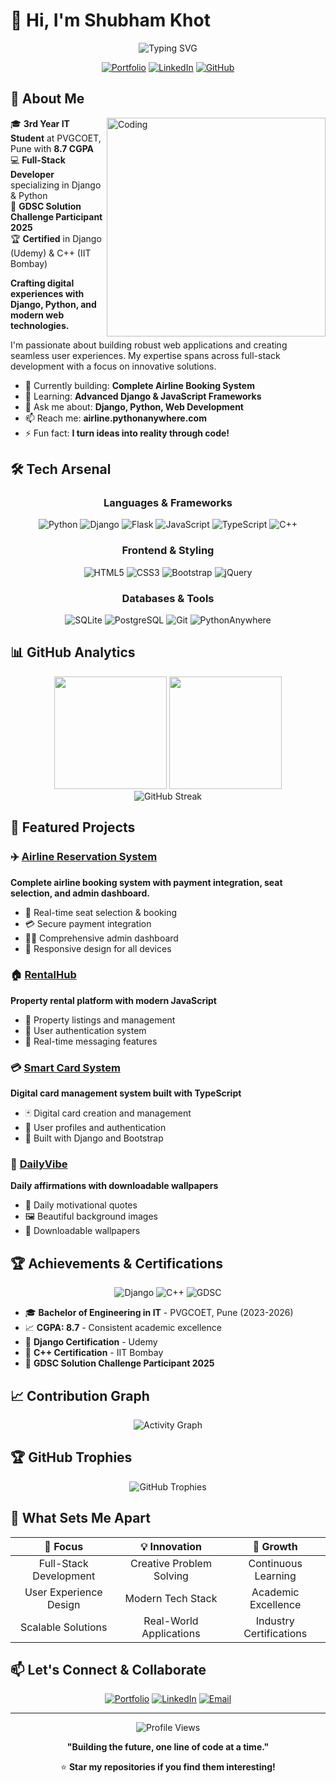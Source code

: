 # 👋 Hi, I'm Shubham Khot

<div align="center">
  <img src="https://readme-typing-svg.herokuapp.com?font=Fira+Code&size=30&pause=1000&color=00D4FF&center=true&vCenter=true&width=600&lines=Full+Stack+Developer;IT+Student+%40+PVGCOET;Django+%26+Python+Specialist;Building+Digital+Experiences" alt="Typing SVG" />
</div>

<div align="center">
  
[![Portfolio](https://img.shields.io/badge/Portfolio-FF5722?style=for-the-badge&logo=todoist&logoColor=white)](https://airline.pythonanywhere.com)
[![LinkedIn](https://img.shields.io/badge/LinkedIn-0077B5?style=for-the-badge&logo=linkedin&logoColor=white)](https://www.linkedin.com/in/shubham-khot-224979256)
[![GitHub](https://img.shields.io/badge/GitHub-100000?style=for-the-badge&logo=github&logoColor=white)](https://github.com/Shubham-393)

</div>

## 🚀 About Me

<img align="right" alt="Coding" width="350" src="https://raw.githubusercontent.com/abhisheknaiidu/abhisheknaiidu/master/code.gif">

🎓 **3rd Year IT Student** at PVGCOET, Pune with **8.7 CGPA**  
💻 **Full-Stack Developer** specializing in Django & Python  
🌟 **GDSC Solution Challenge Participant 2025**  
🏆 **Certified** in Django (Udemy) & C++ (IIT Bombay)  

**Crafting digital experiences with Django, Python, and modern web technologies.**

I'm passionate about building robust web applications and creating seamless user experiences. My expertise spans across full-stack development with a focus on innovative solutions.

- 🔭 Currently building: **Complete Airline Booking System**
- 🌱 Learning: **Advanced Django & JavaScript Frameworks**
- 💬 Ask me about: **Django, Python, Web Development**
- 📫 Reach me: **airline.pythonanywhere.com**
- ⚡ Fun fact: **I turn ideas into reality through code!**

## 🛠️ Tech Arsenal

<div align="center">

### Languages & Frameworks
![Python](https://img.shields.io/badge/Python-FFD43B?style=for-the-badge&logo=python&logoColor=blue)
![Django](https://img.shields.io/badge/Django-092E20?style=for-the-badge&logo=django&logoColor=green)
![Flask](https://img.shields.io/badge/Flask-000000?style=for-the-badge&logo=flask&logoColor=white)
![JavaScript](https://img.shields.io/badge/JavaScript-323330?style=for-the-badge&logo=javascript&logoColor=F7DF1E)
![TypeScript](https://img.shields.io/badge/TypeScript-007ACC?style=for-the-badge&logo=typescript&logoColor=white)
![C++](https://img.shields.io/badge/C++-00599C?style=for-the-badge&logo=cplusplus&logoColor=white)

### Frontend & Styling
![HTML5](https://img.shields.io/badge/HTML5-E34F26?style=for-the-badge&logo=html5&logoColor=white)
![CSS3](https://img.shields.io/badge/CSS3-1572B6?style=for-the-badge&logo=css3&logoColor=white)
![Bootstrap](https://img.shields.io/badge/Bootstrap-563D7C?style=for-the-badge&logo=bootstrap&logoColor=white)
![jQuery](https://img.shields.io/badge/jQuery-0769AD?style=for-the-badge&logo=jquery&logoColor=white)

### Databases & Tools
![SQLite](https://img.shields.io/badge/SQLite-07405E?style=for-the-badge&logo=sqlite&logoColor=white)
![PostgreSQL](https://img.shields.io/badge/PostgreSQL-316192?style=for-the-badge&logo=postgresql&logoColor=white)
![Git](https://img.shields.io/badge/Git-F05032?style=for-the-badge&logo=git&logoColor=white)
![PythonAnywhere](https://img.shields.io/badge/PythonAnywhere-1D9FD7?style=for-the-badge&logo=pythonanywhere&logoColor=white)

</div>

## 📊 GitHub Analytics

<div align="center">
  <img height="180em" src="https://github-readme-stats.vercel.app/api?username=Shubham-393&show_icons=true&theme=radical&include_all_commits=true&count_private=true"/>
  <img height="180em" src="https://github-readme-stats.vercel.app/api/top-langs/?username=Shubham-393&layout=compact&theme=radical"/>
</div>

<div align="center">
  <img src="https://github-readme-streak-stats.herokuapp.com/?user=Shubham-393&theme=radical" alt="GitHub Streak"/>
</div>

## 🎯 Featured Projects

### ✈️ [Airline Reservation System](https://airline.pythonanywhere.com)
**Complete airline booking system with payment integration, seat selection, and admin dashboard.**
- 🎫 Real-time seat selection & booking
- 💳 Secure payment integration
- 👨‍💼 Comprehensive admin dashboard
- 📱 Responsive design for all devices

### 🏠 [RentalHub](https://github.com/Shubham-393/rentalhub)
**Property rental platform with modern JavaScript**
- 🏡 Property listings and management
- 🔐 User authentication system
- 💬 Real-time messaging features

### 💳 [Smart Card System](https://github.com/Shubham-393/smart_card_system)
**Digital card management system built with TypeScript**
- 🃏 Digital card creation and management
- 👤 User profiles and authentication
- 🎨 Built with Django and Bootstrap

### 🌟 [DailyVibe](https://airline.pythonanywhere.com)
**Daily affirmations with downloadable wallpapers**
- 💫 Daily motivational quotes
- 🖼️ Beautiful background images
- 📱 Downloadable wallpapers

## 🏆 Achievements & Certifications

<div align="center">
  
![Django](https://img.shields.io/badge/Django_Certified-092E20?style=for-the-badge&logo=django&logoColor=green)
![C++](https://img.shields.io/badge/C++_Certified-00599C?style=for-the-badge&logo=cplusplus&logoColor=white)
![GDSC](https://img.shields.io/badge/GDSC_Participant-4285F4?style=for-the-badge&logo=google&logoColor=white)

</div>

- 🎓 **Bachelor of Engineering in IT** - PVGCOET, Pune (2023-2026)
- 📈 **CGPA: 8.7** - Consistent academic excellence
- 🏅 **Django Certification** - Udemy
- 🏅 **C++ Certification** - IIT Bombay
- 🌟 **GDSC Solution Challenge Participant 2025**

## 📈 Contribution Graph

<div align="center">
  <img src="https://github-readme-activity-graph.vercel.app/graph?username=Shubham-393&theme=react-dark&hide_border=true&area=true&custom_title=Contribution%20Activity" alt="Activity Graph"/>
</div>

## 🏆 GitHub Trophies

<div align="center">
  <img src="https://github-profile-trophy.vercel.app/?username=Shubham-393&theme=radical&no-frame=false&no-bg=false&margin-w=4&row=1" alt="GitHub Trophies"/>
</div>

## 🌟 What Sets Me Apart

<div align="center">

| 🎯 **Focus** | 💡 **Innovation** | 🚀 **Growth** |
|:---:|:---:|:---:|
| Full-Stack Development | Creative Problem Solving | Continuous Learning |
| User Experience Design | Modern Tech Stack | Academic Excellence |
| Scalable Solutions | Real-World Applications | Industry Certifications |

</div>

## 📫 Let's Connect & Collaborate

<div align="center">
  
[![Portfolio](https://img.shields.io/badge/Visit_My_Portfolio-FF5722?style=for-the-badge&logo=todoist&logoColor=white)](https://airline.pythonanywhere.com)
[![LinkedIn](https://img.shields.io/badge/Connect_on_LinkedIn-0077B5?style=for-the-badge&logo=linkedin&logoColor=white)](https://www.linkedin.com/in/shubham-khot-224979256)
[![Email](https://img.shields.io/badge/Email_Me-D14836?style=for-the-badge&logo=gmail&logoColor=white)](mailto:shubhamkhot393@gmail.com)

</div>

---

<div align="center">
  <img src="https://komarev.com/ghpvc/?username=Shubham-393&label=Profile%20Views&color=0e75b6&style=flat-square" alt="Profile Views"/>
  
  **"Building the future, one line of code at a time."**
  
  ⭐ **Star my repositories if you find them interesting!**
</div>
